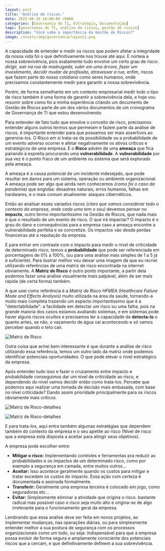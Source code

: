 ```yaml
---
layout: post
title: "Análise de riscos."
date: 2025-08-16 16:00:00 +0000
categories: [Governança de TI, Estratégia, Documentação]
tags: [governança de TI, análise de riscos, gestão de riscos]
description: "Você sabe a importância da Gestão de Riscos?"
image: /assets/img/governanca/layout2.png
---
```




A capacidade de entender e medir os riscos que podem afetar a integridade da nossa vida foi o que definitivamente nos trouxe até aqui. E norteia a nossa sobrevivência, pois exatamente tudo envolve um certo grau de risco: *dirigir, sair na rua de madrugada, subir em uma árvore, fazer um investimento, decidir mudar de profissão, atravessar a rua*, enfim, riscos que fazem parte do nosso cotidiano como seres humanos, onde precisamos constantemente medir para garantir a nossa sobrevivência. 

Porém, de forma semelhante em um contexto empresarial medir todo o tipo de risco também é uma forma de garantir a sobrevivência dela, e hoje vou resumir sobre como foi a minha experiência criando um documento de Gestão de Riscos parte de um dos vários documentos de um cronograma de Governança de TI que estou desenvolvendo.

Para entender de fato tudo que envolve o conceito de risco, precisamos entender alguns outros termos que permeiam e fazem parte da análise de riscos, é importante entender para que possamos ser mais assertivos ao gerencia-los. O Risco em si trata-se da possibilidade ou a probabilidade de um evento adverso ocorrer e afetar negativamente os ativos críticos e estratégicos de uma empresa. E o **Risco** advém de uma **ameaça** que fica pairando à espreita procurando uma **vulnerabilidade**. A **vulnerabilidade** por sua vez é o ponto fraco de um ambiente ou sistema que será explorado pela ameaça.

A ameaça é a causa potencial de um incidente indesejado, que pode resultar em danos para um sistema, operação ou ambiente organizacional. A ameaça pode ser algo que ainda nem conhecemos *(como foi o caso da pandemia)* que engloba: desastres naturais, erros humanos, falhas em hardwares, e o mais comum atualmente: ataques cibernéticos.

Então ao analisar esses variados riscos *(claro que vamos considerar todo o contexto da empresa, onde cada uma tem o seu)* devemos pensar no **impacto**, outro termo importantíssimo na Gestão de Riscos, que nada mais é que o resultado de um evento de risco. O que irá impactar? O impacto é o grau do dano e consequências para a empresa caso a ameaça encontre a vulnerabilidade perfeita e se concretize. Os impactos vão desde perdas financeiras até a reputação da empresa.

E para entrar em contraste com o impacto para medir o nível de criticidade de determinado risco, temos a **probabilidade** que pode ser referenciada em porcentagens de 0% a 100%, (ou para uma análise mais simples de 1 a 5 já é suficiente). Para ilustrar melhor vou deixar uma imagem da que eu recriei utilizando referências de uma matriz de risco encontrada na internet obviamente. A **Matriz de Risco** é outro ponto importante, a partir dela podemos fazer uma análise visualmente mais palpável, além de ser mais rápida (de certa forma) também.

A que usei como referência é a *Matriz de Risco HFMEA (Healthcare Failure Mode and Effects Analysis)* muito utilizada na área da saúde, tornando-a muito mais completa trazendo um aspecto importantíssimo que é a "detectabilidade": a facilidade em detectar um risco ou uma falha, pois na grande maioria dos casos estamos avaliando sistemas, e em sistemas pode haver alguns riscos ocultos e precisamos ter a capacidade de **detecta-lo** o quanto antes, se não, o vazamento de água vai acontecendo e só vamos perceber quando o teto cair.

![Matriz de Risco](/assets/img/governança/Matriz-de-risco.png)

Outra coisa que achei bem interessante é que durante a análise de risco utilizando essa referência, temos um outro lado da matriz onde podemos identificar potenciais oportunidades. O que pode elevar o nível estratégico da empresa.

Após entender tudo isso e fazer o cruzamento entre impacto e probabilidade conseguimos dar um nível de criticidade ao risco, e dependendo do nível vamos decidir então como trata-los. Percebe que podemos aqui realizar uma tomada de decisão mais embasada, com base no nível criticidade? Dando assim prioridade principalmente para os riscos obviamente mais críticos. 

![Matriz de Risco-detalhes](/assets/img/governança/detalhes1.png)

![Matriz de Risco-detalhes](/assets/img/governança/detalhes2.png)

E para trata-los, aqui entra também algumas estratégias que dependem também do contexto da empresa e o seu apetite ao risco (Nível de risco que a empresa está disposta a aceitar para atingir seus objetivos).

A empresa pode escolher entre:
- **Mitigar o risco:** Implementando controles e ferramentas pra reduzir as probabilidades e os impactos de um determinado risco, como por exemplo a segurança em camada, entre muitos outros...
- **Aceitar:** Isso acontece geralmente quando os custos para mitigar e tratar excedem os custos do impacto. Essa ação com certeza é documentada e assinada formalmente.
- **Transferir:** Geralmente uma empresa terceira é colocado em jogo, como seguradoras etc...
- **Evitar:** Simplesmente eliminar a atividade que origina o risco. bastante radical mas possível caso o risco seja muito alto e origina-se de algo irrelevante para o funcionamento geral da empresa.

Lembrando que essa análise deve ser feita em novos projetos, ao implementar mudanças, nas operações diárias, ou para simplesmente entender melhor a sua postura de segurança com os processos organizacionais como um todo, ou seja: indispensável para que a empresa possa evoluir de forma segura e amplamente consciente dos potenciais riscos que a cercam, e que definitivamente definem a sua sobrevivência.